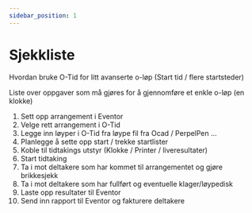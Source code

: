 ```yaml
---
sidebar_position: 1
---
```


# Sjekkliste

Hvordan bruke O-Tid for litt avanserte o-løp (Start tid / flere startsteder)

Liste over oppgaver som må gjøres for å gjennomføre et enkle o-løp (en klokke)

1. Sett opp arrangement i Eventor
2. Velge rett arrangement i O-Tid
3. Legge inn løyper i O-Tid fra løype fil fra Ocad / PerpelPen  ...
4. Planlegge å sette opp start / trekke startlister
5. Koble til tidtakings utstyr (Klokke / Printer / liveresultater)
6. Start tidtaking
7. Ta i mot deltakere som har kommet til arrangementet og gjøre brikkesjekk
8. Ta i mot deltakere som har fullført og eventuelle klager/løypedisk
9. Laste opp resultater til Eventor
10. Send inn rapport til Eventor og fakturere deltakere
